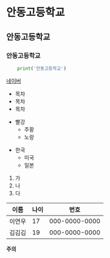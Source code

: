 # 안동고등학교
## 안동고등학교
### 안동고등학교

```python
    print('안동고등학교')
```
[네이버](www.naver.com)

* 목차
* 목차
* 목차

+ 빨강
  + 주황
   + 노랑

- 한국
  - 미국
   - 일본

1. 가
2. 나
3. 다

이름|나이|번호
---|---|---|
이연우|17|000-0000-0000
김김김|19|000-0000-0000

**주의**

